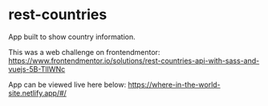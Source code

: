 # rest-countries

App built to show country information.

This was a web challenge on frontendmentor: https://www.frontendmentor.io/solutions/rest-countries-api-with-sass-and-vuejs-5B-TlIWNc


App can be viewed live here below:
https://where-in-the-world-site.netlify.app/#/

